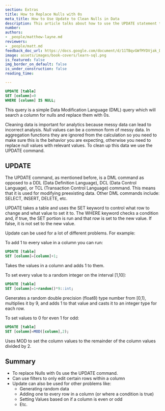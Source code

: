 ```yaml
---
section: Extras
title: How to Replace Nulls with 0s
meta_title: How to Use Update to Clean Nulls in Data
description: This article talks about how to use the UPDATE statement to clean data.
number:
authors:
- _people/matthew-layne.md
reviewers:
- _people/matt.md
feedback_doc_url: https://docs.google.com/document/d/11TBqvGWfMYDVjak_DDfyGRrd7Y5cpUzR6ICxlC5EVNc/edit?usp=sharing
image: assets/images/book-covers/learn-sql.png
is_featured: false
img_border_on_default: false
is_under_construction: false
reading_time:

---
```

```sql
UPDATE [table]
SET [column]=0
WHERE [column] IS NULL;
```

This query is a simple Data Modification Language (DML) query which will search a column for nulls and replace them with 0s.

Cleaning data is important for analytics because messy data can lead to incorrect analysis. Null values can be a common form of messy data. In aggregation functions they are ignored from the calculation so you need to make sure this is the behavior you are expecting, otherwise you need to replace null values with relevant values. To clean up this data we use the UPDATE command.

## UPDATE

The UPDATE command, as mentioned before, is a DML command as opposed to a DDL (Data Definition Language), DCL (Data Control Language), or TCL (Transaction Control Language) command. This means that it is used for modifying preexisting data. Other DML commands include: SELECT, INSERT, DELETE, etc.

UPDATE takes a table and uses the SET keyword to control what row to change and what value to set it to. The WHERE keyword checks a condition and, if true, the SET portion is run and that row is set to the new value. If false, it is not set to the new value.

Update can be used for a lot of different problems. For example:

To add 1 to every value in a column you can run:

```sql
UPDATE [table]
SET [column]=[column]+1;
```

Takes the values in a column and adds 1 to them.

To set every value to a random integer on the interval \[1,10]:

```sql
UPDATE [table]
SET [column]=1+random()*9::int;
```

Generates a random double precision (float8) type number from [0,1), multiplies it by 9, and adds 1 to that value and casts it to an integer type for each row.

To set values to 0 for even 1 for odd:

```sql
UPDATE [table]
SET [column]=MOD([column],2);
```

Uses MOD to set the column values to the remainder of the column values divided by 2.

## Summary

* To replace Nulls with 0s use the UPDATE command.
* Can use filters to only edit certain rows within a column
* Update can also be used for other problems like:
  * Generating random data
  * Adding one to every row in a column (or where a condition is true)
  * Setting Values based on if a column is even or odd
  * Etc.
